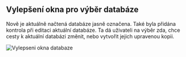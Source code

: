 ﻿---
categories: [fenix]
layout: fenix
---
## Vylepšení okna pro výběr databáze
 Nově je aktuálně načtená databáze jasně označena. Také byla přidána kontrola při editaci aktuální databáze. 
 Ta dá uživateli na výběr zda, chce cesty k aktuální databázi změnit, nebo vytvořit jejich upravenou kopii.
 
![Vylepseni okna databaze]({{site.url}}/data/vybirac_cest.gif "Vylepšení okna databáze")
